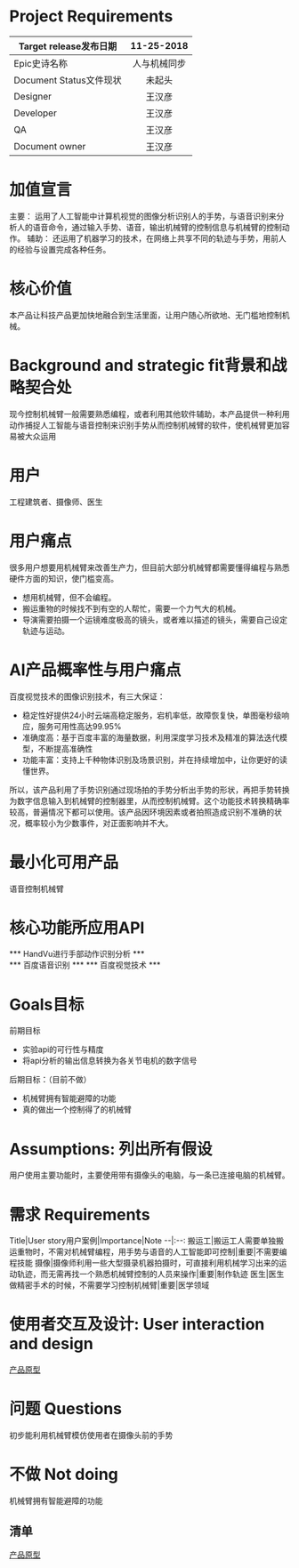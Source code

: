 # Project Requirements 
Target release发布日期|11-25-2018
--|:--:
Epic史诗名称|人与机械同步
Document Status文件现状|未起头
Designer|王汉彦
Developer|王汉彦
QA|王汉彦
Document owner|王汉彦

# 加值宣言 
主要： 运用了人工智能中计算机视觉的图像分析识别人的手势，与语音识别来分析人的语音命令，通过输入手势、语音，输出机械臂的控制信息与机械臂的控制动作。 
辅助： 还运用了机器学习的技术，在网络上共享不同的轨迹与手势，用前人的经验与设置完成各种任务。 

# 核心价值 
本产品让科技产品更加快地融合到生活里面，让用户随心所欲地、无门槛地控制机械。 


# Background and strategic fit背景和战略契合处 
现今控制机械臂一般需要熟悉编程，或者利用其他软件辅助，本产品提供一种利用动作捕捉人工智能与语音控制来识别手势从而控制机械臂的软件，使机械臂更加容易被大众运用 

# 用户 
工程建筑者、摄像师、医生

# 用户痛点 
很多用户想要用机械臂来改善生产力，但目前大部分机械臂都需要懂得编程与熟悉硬件方面的知识，使门槛变高。
* 想用机械臂，但不会编程。
* 搬运重物的时候找不到有空的人帮忙，需要一个力气大的机械。 
* 导演需要拍摄一个运镜难度极高的镜头，或者难以描述的镜头，需要自己设定轨迹与运动。

# AI产品概率性与用户痛点 
百度视觉技术的图像识别技术，有三大保证：
* 稳定性好提供24小时云端高稳定服务，宕机率低，故障恢复快，单图毫秒级响应，服务可用性高达99.95%
* 准确度高：基于百度丰富的海量数据，利用深度学习技术及精准的算法迭代模型，不断提高准确性
* 功能丰富：支持上千种物体识别及场景识别，并在持续增加中，让你更好的读懂世界。
 
所以，该产品利用了手势识别通过现场拍的手势分析出手势的形状，再把手势转换为数字信息输入到机械臂的控制器里，从而控制机械臂。这个功能技术转换精确率较高，普遍情况下都可以使用。该产品因环境因素或者拍照造成识别不准确的状况，概率较小为少数事件，对正面影响并不大。

# 最小化可用产品 
语音控制机械臂 

# 核心功能所应用API 
*** HandVu进行手部动作识别分析 ***  
*** 百度语音识别 *** 
*** 百度视觉技术 *** 

# Goals目标 
前期目标
* 实验api的可行性与精度
* 将api分析的输出信息转换为各关节电机的数字信号

后期目标：（目前不做）
* 机械臂拥有智能避障的功能 
* 真的做出一个控制得了的机械臂


# Assumptions: 列出所有假设 
用户使用主要功能时，主要使用带有摄像头的电脑，与一条已连接电脑的机械臂。

# 需求 Requirements  
Title|User story用户案例|Importance|Note
--|:--:
搬运工|搬运工人需要单独搬运重物时，不需对机械臂编程，用手势与语音的人工智能即可控制|重要|不需要编程技能
摄像|摄像师利用一些大型摄录机器拍摄时，可直接利用机械学习出来的运动轨迹，而无需再找一个熟悉机械臂控制的人员来操作|重要|制作轨迹
医生|医生做精密手术的时候，不需要学习控制机械臂|重要|医学领域

# 使用者交互及设计: User interaction and design 
[产品原型](https://ayasewakaba.github.io/api_AXURE/ "产品原型")

# 问题 Questions 
初步能利用机械臂模仿使用者在摄像头前的手势

# 不做 Not doing 
机械臂拥有智能避障的功能

## 清单 
[产品原型](https://ayasewakaba.github.io/api_AXURE/ "产品原型")
